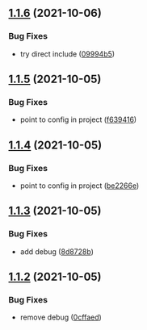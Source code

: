 ## [1.1.6](https://github.com/cdotyone/github-commit-lint/compare/v1.1.5...v1.1.6) (2021-10-06)


### Bug Fixes

* try direct include ([09994b5](https://github.com/cdotyone/github-commit-lint/commit/09994b5cd7079a85930dc2a9717cb4a9cc67137e))



## [1.1.5](https://github.com/cdotyone/github-commit-lint/compare/v1.1.4...v1.1.5) (2021-10-05)


### Bug Fixes

* point to config in project ([f639416](https://github.com/cdotyone/github-commit-lint/commit/f639416adbc2a431f4e36947de8c218e1b8bae7d))



## [1.1.4](https://github.com/cdotyone/github-commit-lint/compare/v1.1.3...v1.1.4) (2021-10-05)


### Bug Fixes

* point to config in project ([be2266e](https://github.com/cdotyone/github-commit-lint/commit/be2266eb97d69ab9bc5a745ccc8e003305c05462))



## [1.1.3](https://github.com/cdotyone/github-commit-lint/compare/v1.1.2...v1.1.3) (2021-10-05)


### Bug Fixes

* add debug ([8d8728b](https://github.com/cdotyone/github-commit-lint/commit/8d8728b59d61c168436a5059ec41c8edd59eb313))



## [1.1.2](https://github.com/cdotyone/github-commit-lint/compare/v1.1.1...v1.1.2) (2021-10-05)


### Bug Fixes

* remove debug ([0cffaed](https://github.com/cdotyone/github-commit-lint/commit/0cffaedb851cd53a53dc39d681d6a851799c18b1))



